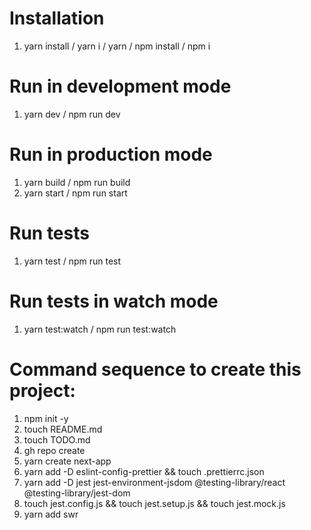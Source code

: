 # Installation

1. yarn install / yarn i / yarn / npm install / npm i

# Run in development mode

1. yarn dev / npm run dev

# Run in production mode

1. yarn build / npm run build
2. yarn start / npm run start

# Run tests

1. yarn test / npm run test

# Run tests in watch mode

1. yarn test:watch / npm run test:watch

# Command sequence to create this project:

1. npm init -y
2. touch README.md
3. touch TODO.md
4. gh repo create
5. yarn create next-app
6. yarn add -D eslint-config-prettier && touch .prettierrc.json
7. yarn add -D jest jest-environment-jsdom @testing-library/react @testing-library/jest-dom
8. touch jest.config.js && touch jest.setup.js && touch jest.mock.js
9. yarn add swr